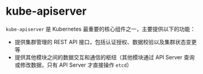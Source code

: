 # kube-apiserver
`kube-apiserver` 是 Kubernetes 最重要的核心组件之一，主要提供以下的功能：
- 提供集群管理的 REST API 接口，包括认证授权、数据校验以及集群状态变更等
- 提供其他模块之间的数据交互和通信的枢纽（其他模块通过 API Server 查询或修改数据，只有 API Server 才直接操作 `etcd`）